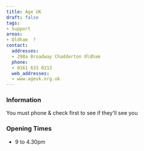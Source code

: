 ```yaml
---
title: Age UK
draft: false
tags:
- Support
areas:
- Oldham  ?
contact:
  addresses:
  - 298a Broadway Chadderton Oldham
  phone:
  - 0161 633 0213
  web_addresses:
  - www.ageuk.org.uk
---
```


### Information
You must phone & check first to see if they'll see you  

### Opening Times
* 9 to 4.30pm

